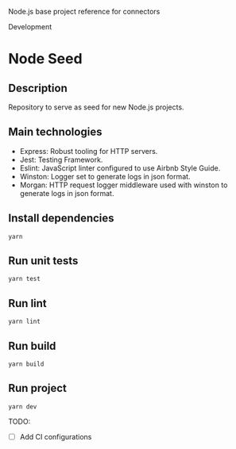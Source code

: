 Node.js base project reference for connectors

Development

# Node Seed

## Description

Repository to serve as seed for new Node.js projects.

## Main technologies

- Express: Robust tooling for HTTP servers.
- Jest: Testing Framework.
- Eslint: JavaScript linter configured to use Airbnb Style Guide.
- Winston: Logger set to generate logs in json format.
- Morgan: HTTP request logger middleware used with winston to generate logs in json format.

## Install dependencies

```
yarn
```

## Run unit tests

```
yarn test
```

## Run lint

```
yarn lint
```

## Run build

```
yarn build
```

## Run project

```
yarn dev
```

TODO:

- [ ] Add CI configurations
